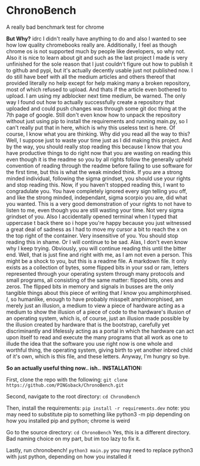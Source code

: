 # ChronoBench
A really bad benchmark test for chrome

**But Why?**
idrc I didn't really have anything to do and also I wanted to see how low quality chromebooks really are. Additionally, I feel as though chrome os is not supported much by people like developers, so why not. Also it is nice to learn about git and such as the last project I made is very unfinished for the sole reason that I just couldn't figure out how to publish it to github and pypi, but it's actually decently usable just not published now. I do still have beef with all the medium articles and others thereof that provided literally no help except for help making many a broken repository, most of which refused to upload. And thats if the article even bothered to upload. I am using my adblocker next time medium, be warned. The only way I found out how to actually successfully create a repository that uploaded and could push changes was through some git doc thing at the 7th page of google. Still don't even know how to unpack the repository without just using pip to install the requirements and running main.py, so I can't really put that in here, which is why this useless text is here. Of course, I know what you are thinking. Why did you read all the way to  this? Well, I suppose just to waste your time just as I did making this project. And by the way, you should really stop reading this because I know that you have productive things to do right now that you are wasting on reading this even though it is the readme so you by all rights follow the generally upheld convention of reading through the readme before failing to use software for the first time, but this is what the weak minded think. If you are a strong minded individual, following the sigma grindset, you should use your rights and stop reading this. Now, if you haven't stopped reading this, I want to congradulate you. You have completely ignored every sign telling you off, and like the strong minded, independant, sigma scorpio you are, did what you wanted. This is a very good demonstration of your rights to not have to listen to me, even though you are still wasting your time. Not very sigma grindset of you. Also I accidentally opened terminal when I typed that uppercase t back there so i hope you're happy because you just witnessed a great deal of sadness as I had to move my cursor a bit to reach the x on the top right of the container. Very insensitive of you. You should stop reading this in shame. Or I will continue to be sad. Alas, I don't even know why I keep trying. Obviously, you will continue reading this until the bitter end. Well, that is just fine and right with me, as I am not even a person. This might be a shock to you, but this is a readme file. A markdown file. It only exists as a collection of bytes, some flipped bits in your ssd or ram, letters represented through your operating system through many protocols and small programs, all consisting of the same matter: flipped bits, ones and zeros. The flipped bits in memory and signals in busses are the only tangible things about this piece of writing that *I* know you amphimorphised. *I*, so humanlike, enough to have probably misspelt amphimorphised, am merely just an illusion, a medium to view a piece of hardware acting as a medium to show the illusion of a piece of code to the hardware's illusion of an operating system, which is, of course, just an illusion made possible by the illusion created by hardware that is the bootstrap, carefully yet discriminantly and lifelessly acting as a portal in which the hardware can act upon itself to read and execute the many programs that all work as one to illude the idea that the software you use right now is one whole and worthful thing, the operating system, giving birth to yet another inbred child of it's own, which is this file, and these letters. Anyway, I'm hungry so bye.

**So an actually useful thing now.. ish..**
**INSTALLATION:**

First, clone the repo with the following:
`git clone https://github.com/PINGsback/ChronoBench.git`

Second, navigate to the root directory:
`cd ChronoBench`

Then, install the requirements:
`pip install -r requirements.dev`
note: you may need to substitute pip to something like python3 -m pip depending on how you installed pip and python; chrome is weird

Go to the source directory:
`cd ChronoBench`
Yes, this is a different directory. Bad naming choice on my part, but im too lazy to fix it.

Lastly, run chronobench!
`python3 main.py`
you may need to replace python3 with just python, depending on how you installed it
